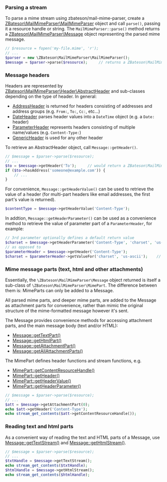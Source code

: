 ### Parsing a stream

To parse a mime stream using zbateson/mail-mime-parser, create a [ZBateson\MailMimeParser\MailMimeParser](api/0.4/classes/ZBateson.MailMimeParser.MailMimeParser.html) object and call `parse()`, passing it a resource handle or string. The `MailMimeParser::parse()` method returns a [ZBateson\MailMimeParser\Message](api/0.4/classes/ZBateson.MailMimeParser.Message.html) object representing the parsed mime message.
 
```php
// $resource = fopen('my-file.mime', 'r');
// ...
$parser = new \ZBateson\MailMimeParser\MailMimeParser();
$message = $parser->parse($resource);     // returns a ZBateson\MailMimeParser\Message
```

### Message headers

Headers are represented by [ZBateson\MailMimeParser\Header\AbstractHeader](api/0.4/classes/ZBateson.MailMimeParser.Header.AbstractHeader.html) and sub-classes depending on the type of header.  In general:

* [AddressHeader](api/0.4/classes/ZBateson.MailMimeParser.Header.AddressHeader.html) is returned for headers consisting of addresses and address groups (e.g. `From:`, `To:`, `Cc:`, etc...)
* [DateHeader](api/0.4/classes/ZBateson.MailMimeParser.Header.DateHeader.html) parses header values into a `DateTime` object (e.g. a `Date:` header)
* [ParameterHeader](api/0.4/classes/ZBateson.MailMimeParser.Header.ParameterHeader.html) represents headers consisting of multiple name/values (e.g. `Content-Type:`)
* [GenericHeader](api/0.4/classes/ZBateson.MailMimeParser.Header.GenericHeader.html) is used for any other header

To retrieve an AbstractHeader object, call `Message::getHeader()`.

```php
// $message = $parser->parse($resource);
// ...
$to = $message->getHeader('To');     // would return a ZBateson\MailMimeParser\Header\AddressHeader
if ($to->hasAddress('someone@example.com')) {
    // ...
}
```

For convenience, `Message::getHeaderValue()` can be used to retrieve the value of a header (for multi-part headers like email addresses, the first part's value is returned).

```php
$contentType = $message->getHeaderValue('Content-Type');
```

In addtion, `Message::getHeaderParameter()` can be used as a convenience method to retrieve the value of parameter part of a `ParameterHeader`, for example:

```php
// 3rd parameter optionally defines a default return value
$charset = $message->getHeaderParameter('Content-Type', 'charset', 'us-ascii');
// as opposed to
$parameterHeader = $message->getHeader('Content-Type');
$charset = $parameterHeader->getValueFor('charset', 'us-ascii');    // 2nd parameter also optional
```

### Mime message parts (text, html and other attachments)

Essentially, the `\ZBateson\MailMimeParser\Message` object returned is itself a sub-class of `\ZBateson\MailMimeParser\MimePart`.  The difference between them is: MimeParts can only be added to a Message.

All parsed mime parts, and deeper mime parts, are added to the Message as attachment parts for convenience, rather than mimic the original structure of the mime-formatted message however it's sent.

The Message provides convenience methods for accessing attachment parts, and the main message body (text and/or HTML):
* [Message::getTextPart()](api/0.4/classes/ZBateson.MailMimeParser.Message.html#method_getTextPart)
* [Message::getHtmlPart()](api/0.4/classes/ZBateson.MailMimeParser.Message.html#method_getHtmlPart)
* [Message::getAttachmentPart()](api/0.4/classes/ZBateson.MailMimeParser.Message.html#method_getAttachmentPart)
* [Message::getAllAttachmentParts()](api/0.4/classes/ZBateson.MailMimeParser.Message.html#method_getAllattachmentParts)

The MimePart defines header functions and stream functions, e.g.
* [MimePart::getContentResourceHandle()](ZBateson-MailMimeParser-MimePart#method_getContentResourceHandle)
* [MimePart::getHeader()](ZBateson-MailMimeParser-MimePart#method_getHeader)
* [MimePart::getHeaderValue()](ZBateson-MailMimeParser-MimePart#method_getHeaderValue)
* [MimePart::getHeaderParameter()](ZBateson-MailMimeParser-MimePart#method_getHeaderParameter)

```php
// $message = $parser->parse($resource);
// ...
$att = $message->getAttachmentPart(0);
echo $att->getHeader('Content-Type');
echo stream_get_contents($att->getContentResourceHandle());
```

### Reading text and html parts

As a convenient way of reading the text and HTML parts of a Message, use [Message::getTextStream()](api/0.4/classes/ZBateson.MailMimeParser.Message.html#method_getTextStream) and [Message::getHtmlStream()](api/0.4/classes/ZBateson.MailMimeParser.Message.html#method_getHtmlStream).

```php
// $message = $parser->parse($resource);
// ...
$txtHandle = $message->getTextStream();
echo stream_get_contents($txtHandle);
$htmlHandle = $message->getHtmlStream();
echo stream_get_contents($htmlHandle);
```


